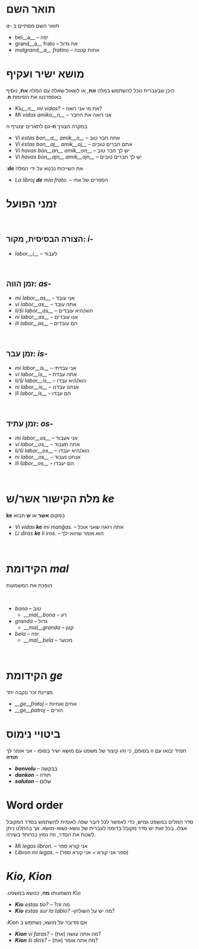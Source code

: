 # תואר השם
&#x202b;
תואר השם מסתיים ב *-a* 

- bel__a__ – יפה
- grand__a__ frato – אח גדול
- *malgrand__a__ fratino* – אחות קטנה

# מושא ישיר ועקיף
&#x202b;
היכן שבעברית נוכל להשתמש במלה **את**, או לשאול שאלה עם המלה **את**, נוסיף באספרנטו את הסיומת **n**.

- *Kiu__n__ mi vidas?* – את מי אני רואה?
- *Mi vidas amiko__n__* – אני רואה את החבר

גם לתארים יצטרף ה-**n** במקרה הצורך
- *Vi estas bon__a__ amik__o__* – אתה חבר טוב
- *Vi estas bon__aj__ amik__oj__* – אתם חברים טובים
- *Vi havas bon__an__ amik__on__* – יש לך חבר טוב
- *Vi havas bon__ajn__ amik__ojn__* – יש לך חברים טובים

&#x202b;
את השייכות נבטא על ידי המלה  *__de__*:

- *La libroj __de__ mia frato.* – הספרים של אחי

# זמני הפועל

&#x202b;
## הצורה הבסיסית, מקור: *i-*
  
- *labor__i__*          – לעבוד

&#x202b;
## זמן הווה: *as-*

- *mi labor__as__*      – אני עובד
- *vi labor__as__*      – אתה עובד
- *li/ŝi labor__as__*   – הוא/היא עובדים
- *ni labor__as__*      – אנו עובדים
- *ili labor__as__*     – הם עובדים

&#x202b;
## זמן עבר: *is-*

- *mi labor__is__*      – אני עבדתי
- *vi labor__is__*      – אתה עבדת
- *li/ŝi labor__is__*   – הוא/היא עבדו
- *ni labor__is__*      – אנחנו עבדנו
- *ili labor__is__*     – הם עבדו

&#x202b;
## זמן עתיד: *os-*

- *mi labor__os__*      – אני אעבוד
- *vi labor__os__*      – אתה תעבוד
- *li/ŝi labor__os__*   – הוא/היא יעבדו
- *ni labor__os__*      – אנחנו נעבוד
- *ili labor__os__*     – הם יעבדו

&#x202b;
# מלת הקישור אשר/ש *ke*

&#x202b;
במקום **אשר** או **ש** תבוא **ke**

- *Vi vidas __ke__ mi manĝas.* – אתה רואה שאני אוכל
- *Li diras __ke__ li iros.* – הוא אומר שהוא ילך

&#x202b;
# הקידומת *mal*

הופכת את המשמעות

&#x202b;
- *bona* – טוב
  - *__mal__bona* – רע
- *granda* – גדול
  - *__mal__granda* – קטן
- *bela* – יפה
  - *__mal__bela* – מכוער

&#x202b;
# הקידומת *ge*

מציינת זכר ונקבה יחד

- *__ge__fratoj* – אחים ואחיות
- *__ge__patroj* – הורים

# ביטויי נימוס

&#x202b;
תמיד יבואו עם n בסופם, כי זהו קיצור של משפט עם מושא ישיר בסופו - אני אומר לך **תודה**
- *__bonvolu__* – בבקשה
- *__dankon__* – תודה
- *__saluton__* – שלום

# Word order

סדר המלים במשפט גמיש, כדי לאפשר לכל דובר שפה לאומית להשתמש בסדר המקובל אצלו. בכל זאת יש סדר מקובל בדומה לעברית של נושא-נשוא-מושא. אך בהחלט ניתן לשנות את הסדר, וזה נפוץ במיוחד בשירה.

- *Mi legas libron.* – אני קורא ספר
- *Libron mi legas.* – (ספר אני קורא = אני קורא ספר)

# *Kio, Kion*

&#x202b;
*Kio* משמעותו **מה**, כנושא במשפט.

- *__Kio__ estas tio?* – ?מה זה
- *__Kio__ estas sur la tablo?* –מה יש על השולחן?

&#x202b;
אם מדובר על מושא, נשתמש ב *Kion*:

- *__Kion__ vi faras?* – (את) מה אתה עושה?
- *__Kion__ ŝi diris?* – (את) מה אתה אומר?

